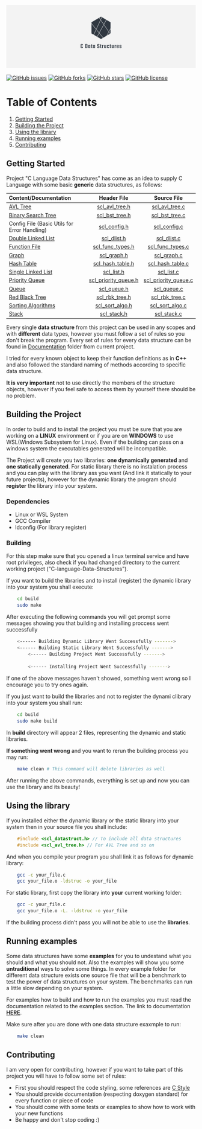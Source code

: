 ![Projec Logo](images/logo.png)

[![GitHub issues](https://img.shields.io/github/issues/Matrix22/C-language-Data-Structures?label=Issues)](https://github.com/Matrix22/C-language-Data-Structures/issues)
[![GitHub forks](https://img.shields.io/github/forks/Matrix22/C-language-Data-Structures?label=Forks)](https://github.com/Matrix22/C-language-Data-Structures/network)
[![GitHub stars](https://img.shields.io/github/stars/Matrix22/C-language-Data-Structures?label=Stars)](https://github.com/Matrix22/C-language-Data-Structures/stargazers)
[![GitHub license](https://img.shields.io/github/license/Matrix22/C-language-Data-Structures?label=License)](https://github.com/Matrix22/C-language-Data-Structures/blob/master/LICENCE)

# Table of Contents
1. [Getting Started](#start-description)
2. [Building the Project](#build-description)
3. [Using the library](#use-description)
4. [Running examples](#examples-description)
5. [Contributing](#contributing-description)

<a name="start-description"></a>
## Getting Started

Project "C Language Data Structures" has come as an idea to supply C Language with some basic **generic** data structures, as follows:

|                       Content/Documentation                   |                       Header File                         |                           Source File                     |
|                       :-------------                          |                       :---------:                         |                           :---------:                     |
| [AVL Tree](Documentation/AVL_TREE.md)                         |  [scl_avl_tree.h](src/include/scl_avl_tree.h)             |  [scl_avl_tree.c](src/scl_avl_tree.c)                     |
| [Binary Search Tree](Documentation/BST_TREE.md)               |  [scl_bst_tree.h](src/include/scl_bst_tree.h)             |  [scl_bst_tree.c](src/scl_bst_tree.c)                     |
| Config File (Basic Utils for Error Handling)                  |  [scl_config.h](src/include/scl_config.h)                 |  [scl_config.c](src/scl_config.c)                         |
| [Double Linked List](Documentation/DOUBLE_LINKED_LIST.md)     |  [scl_dlist.h](src/include/scl_dlist.h)                   |  [scl_dlist.c](src/scl_dlist.c)                           |
| [Function File](Documentation/FUNCTION_TYPES.md)              |  [scl_func_types.h](src/include/scl_func_types.h)         |  [scl_func_types.c](src/scl_func_types.c)                 |
| [Graph](Documentation/GRAPH.md)                               |  [scl_graph.h](src/include/scl_graph.h)                   |  [scl_graph.c](src/scl_graph.c)                           |
| [Hash Table](Documentation/HASH_TABLE.md)                     |  [scl_hash_table.h](src/include/scl_hash_table.h)         |  [scl_hash_table.c](src/scl_hash_table.c)                 |
| [Single Linked List](Documentation/SINGLE_LINKED_LIST.md)     |  [scl_list.h](src/include/scl_list.h)                     |  [scl_list.c](src/scl_list.c)                             |
| [Priority Queue](Documentation/PRIORITY_QUEUE.md)             |  [scl_priority_queue.h](src/include/scl_priority_queue.h) |  [scl_priority_queue.c](src/scl_priority_queue.c)         |
| [Queue](Documentation/QUEUE.md)                               |  [scl_queue.h](src/include/scl_queue.h)                   |  [scl_queue.c](src/scl_queue.c)                           |
| [Red Black Tree](Documentation/RED_BLACK_TREE.md)             |  [scl_rbk_tree.h](src/include/scl_rbk_tree.h)             |  [scl_rbk_tree.c](src/scl_rbk_tree.c)                     |
| [Sorting Algorithms](Documentation/SORT_ALGORITHMS.md)        |  [scl_sort_algo.h](src/include/scl_sort_algo.h)           |  [scl_sort_algo.c](src/scl_sort_algo.c)                   |
| [Stack](Documentation/STACK.md)                               |  [scl_stack.h](src/include/scl_stack.h)                   |  [scl_stack.c](src/scl_stack.c)                           |

Every single **data structure** from this project can be used in any scopes and with **different** data types, however you must follow a set of rules so you don't break the program.
Every set of rules for every data structure can be found in [Documentation](Documentation/) folder from current project.

I tried for every known object to keep their function definitions as in **C++** and also followed the standard naming of methods according to specific data structure.

**It is very important** not to use directly the members of the structure objects, however if you feel safe to access them by yourself there should be no problem.

<a name="build-description"></a>
## Building the Project

In order to build and to install the project you must be sure that you are working on a **LINUX** environment or if you are on **WINDOWS** to use WSL(Windows Subsystem for Linux). Even if the building can pass on a windows system the executables generated will be incompatible.

The Project will create you two libraries: **one dynamically generated** and **one statically generated**. For static library there is no instalation process and you can play with the library ass you want (And link it statically to your future projects), however for the dynamic library the program should **register** the library into your system.

### Dependencies

* Linux or WSL System
* GCC Compiler
* ldconfig (For library register)

### Building

For this step make sure that you opened a linux terminal service and have root privileges, also check if you had changed directory to the current working project ("C-language-Data-Structures").

If you want to build the libraries and to install (register) the dynamic library into your system you shall execute:

```BASH
    cd build
    sudo make
```

After executing the following commands you will get prompt some messages showing you that building and installing proccess went successfully

```BASH
    <------ Building Dynamic Library Went Successfully ------->
    <------ Building Static Library Went Successfully ------->
        <------ Building Project Went Successfully ------->

        <------ Installing Project Went Successfully ------->
```

If one of the above messages haven't showed, something went wrong so I encourage you to try ones again.

If you just want to build the libraries and not to register the dynami clibrary into your system you shall run:

```BASH
    cd build
    sudo make build
```

In **build** directory will appear 2 files, representing the dynamic and static libraries.

**If something went wrong** and you want to rerun the building process you may run:

```BASH
    make clean # This command will delete libraries as well
```

After running the above commands, everything is set up and now you can use the library and its beauty!

<a name="use-description"></a>
## Using the library

If you installed either the dynamic library or the static library into your system then in your source file you shall include:

```C
    #include <scl_datastruct.h> // To include all data structures
    #include <scl_avl_tree.h> // For AVL Tree and so on
```

And when you compile your program you shall link it as follows for dynamic library:

```BASH
    gcc -c your_file.c
    gcc your_file.o -ldstruc -o your_file
```

For static library, first copy the library into **your** current working folder:

```BASH
    gcc -c your_file.c
    gcc your_file.o -L. -ldstruc -o your_file
```

If the building process didn't pass you will not be able to use the **libraries**.

<a name="examples-description"></a>
## Running examples

Some data structures have some **examples** for you to undestand what you should and what you should not. Also the examples
will show you some **untraditional** ways to solve some things. In every example folder for different data structure exists one
source file that will be a benchmark to test the power of data structures on your system. The benchmarks can run a little slow
depending on your system.

For examples how to build and how to run the examples you must read the documentation related to the examples section.
The link to documentation **[HERE](examples/README.md)**.

Make sure after you are done with one data structure exaxmple to run:

```BASH
    make clean
```

<a name="contributing-description"></a>

## Contributing

I am very open for contributing, however if you want to take part of this project you will have to follow some set of rules:

* First you should respect the code styling, some references are [C Style](https://github.com/mcinglis/c-style)
* You should provide documentation (respecting doxygen standard) for every function or piece of code
* You should come with some tests or examples to show how to work with your new functions
* Be happy and don't stop coding :) 




